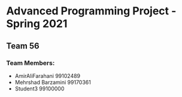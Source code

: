 # Advanced Programming Project - Spring 2021
## Team 56

### Team Members:
- AmirAliFarahani 99102489
- Mehrshad Barzamini 99170361
- Student3 99100000
